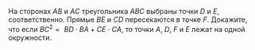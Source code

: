 На сторонах $AB$ и $AC$ треугольника $ABC$ выбраны точки $D$ и $E$, соответственно. Прямые $BE$ и $CD$ пересекаются в точке $F$. Докажите, что если $B{{C}^{2}}=\text{ }BD\cdot BA+CE\cdot CA$, то точки $A$, $D$, $F$ и $E$ лежат на одной окружности.